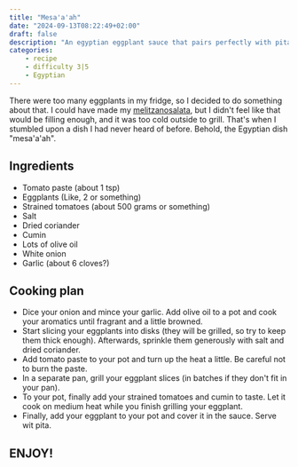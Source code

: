 ```yaml
---
title: "Mesa'a'ah"
date: "2024-09-13T08:22:49+02:00"
draft: false
description: "An egyptian eggplant sauce that pairs perfectly with pita"
categories: 
    - recipe
    - difficulty 3|5
    - Egyptian
---
```

 
There were too many eggplants in my fridge, so I decided to do something about that. I could have made my [melitzanosalata](https://paulstapel.com/recipes/melitzanosalata/), but I didn't feel like that would be filling enough, and it was too cold outside to grill. That's when I stumbled upon a dish I had never heard of before. Behold, the Egyptian dish "mesa'a'ah".

## Ingredients
- Tomato paste (about 1 tsp)
- Eggplants (Like, 2 or something)
- Strained tomatoes (about 500 grams or something)
- Salt
- Dried coriander
- Cumin
- Lots of olive oil
- White onion 
- Garlic (about 6 cloves?)

## Cooking plan
- Dice your onion and mince your garlic. Add olive oil to a pot and cook your aromatics until fragrant and a little browned. 
- Start slicing your eggplants into disks (they will be grilled, so try to keep them thick enough). Afterwards, sprinkle them generously with salt and dried coriander. 
- Add tomato paste to your pot and turn up the heat a little. Be careful not to burn the paste.
- In a separate pan, grill your eggplant slices (in batches if they don't fit in your pan). 
- To your pot, finally add your strained tomatoes and cumin to taste. Let it cook on medium heat while you finish grilling your eggplant.
- Finally, add your eggplant to your pot and cover it in the sauce. Serve wit pita. 

## ENJOY!